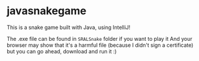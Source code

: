 # javasnakegame

This is a snake game built with Java, using IntelliJ!

The .exe file can be found in `SRALSnake` folder if you want to play it 
And your browser may show that it's a harmful file (because I didn't sign a certificate) but you can go ahead, download and run it :)
